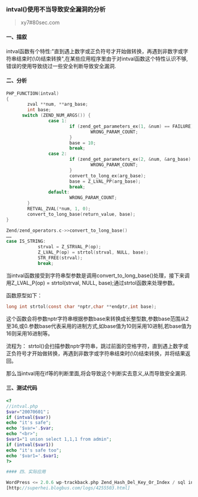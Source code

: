 ### intval()使用不当导致安全漏洞的分析
> xy7#80sec.com
 
#### 一、描叙

intval函数有个特性:"直到遇上数字或正负符号才开始做转换，再遇到非数字或字符串结束时(\0)结束转换",在某些应用程序里由于对intval函数这个特性认识不够,错误的使用导致绕过一些安全判断导致安全漏洞.
 
#### 二、分析
``` c
PHP_FUNCTION(intval)
{
        zval **num, **arg_base;
        int base;
      switch (ZEND_NUM_ARGS()) {
                case 1:
                        if (zend_get_parameters_ex(1, &num) == FAILURE) {
                                WRONG_PARAM_COUNT;
                        }
                        base = 10;
                        break;
                case 2:
                        if (zend_get_parameters_ex(2, &num, &arg_base) == FAILURE) {
                                WRONG_PARAM_COUNT;
                        }
                        convert_to_long_ex(arg_base);
                        base = Z_LVAL_PP(arg_base);
                        break;
                default:
                        WRONG_PARAM_COUNT;
        }
        RETVAL_ZVAL(*num, 1, 0);
        convert_to_long_base(return_value, base);
}
```
``` c
Zend/zend_operators.c->>convert_to_long_base()
……
case IS_STRING:
            strval = Z_STRVAL_P(op);
            Z_LVAL_P(op) = strtol(strval, NULL, base);
            STR_FREE(strval);
            break;
```

当intval函数接受到字符串型参数是调用convert_to_long_base()处理，接下来调用Z_LVAL_P(op) = strtol(strval, NULL, base);通过strtol函数来处理参数。

函数原型如下：
``` c
long int strtol(const char *nptr,char **endptr,int base); 
```
这个函数会将参数nptr字符串根据参数base来转换成长整型数,参数base范围从2至36,或0.参数base代表采用的进制方式,如base值为10则采用10进制,若base值为16则采用16进制等。

流程为：
strtol()会扫描参数nptr字符串，跳过前面的空格字符，直到遇上数字或正负符号才开始做转换，再遇到非数字或字符串结束时(\0)结束转换，并将结果返回。

那么当intval用在if等的判断里面,将会导致这个判断实去意义,从而导致安全漏洞.

#### 三、测试代码
``` php
<?
//intval.php
$var="20070601"；
if (intval($var))
echo "it's safe";
echo '$var='.$var;
echo "<br>";
$var1="1 union select 1,1,1 from admin";
if (intval($var1))
echo "it's safe too";
echo '$var1='.$var1;
?>

#### 四、实际应用

WordPress <= 2.0.6 wp-trackback.php Zend_Hash_Del_Key_Or_Index / sql injection exploit <br />
[http://superhei.blogbus.com/logs/4255503.html]
